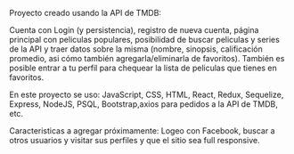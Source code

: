 Proyecto creado usando la API de TMDB:

Cuenta con Login (y persistencia), registro de nueva cuenta, página principal con peliculas populares, posibilidad de buscar peliculas y series de la API y traer datos sobre la misma (nombre, sinopsis, calificación promedio, asi cómo también agregarla/eliminarla de favoritos). También es posible entrar a tu perfil para chequear la lista de peliculas que tienes en favoritos.

En este proyecto se uso: JavaScript, CSS, HTML, React, Redux, Sequelize, Express, NodeJS, PSQL, Bootstrap,axios para pedidos a la API de TMDB, etc.

Caracteristicas a agregar próximamente: Logeo con Facebook, buscar a otros usuarios y visitar sus perfiles y que el sitio sea full responsive.
